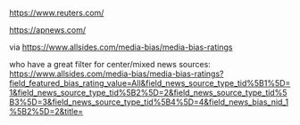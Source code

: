 https://www.reuters.com/

https://apnews.com/

via https://www.allsides.com/media-bias/media-bias-ratings

who have a great filter for center/mixed news sources: https://www.allsides.com/media-bias/media-bias-ratings?field_featured_bias_rating_value=All&field_news_source_type_tid%5B1%5D=1&field_news_source_type_tid%5B2%5D=2&field_news_source_type_tid%5B3%5D=3&field_news_source_type_tid%5B4%5D=4&field_news_bias_nid_1%5B2%5D=2&title=

